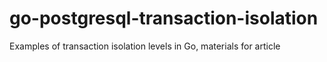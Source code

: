 # go-postgresql-transaction-isolation
Examples of transaction isolation levels in Go, materials for article
